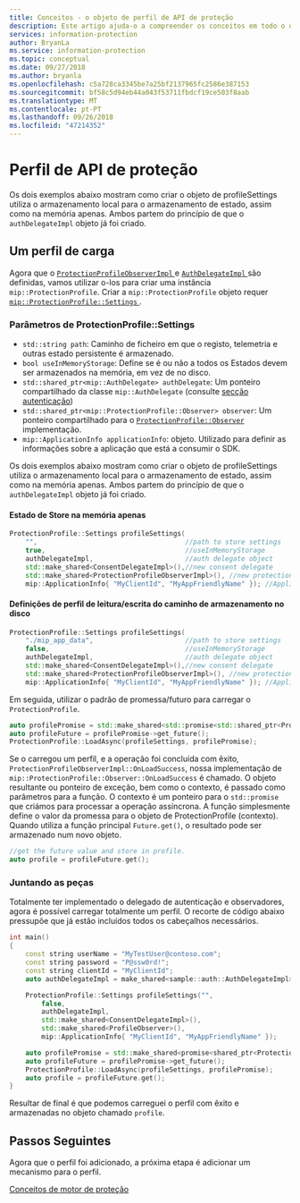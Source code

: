```yaml
---
title: Conceitos - o objeto de perfil de API de proteção
description: Este artigo ajuda-o a compreender os conceitos em todo o objeto de perfil de proteção, o que é criada durante a inicialização do aplicativo.
services: information-protection
author: BryanLa
ms.service: information-protection
ms.topic: conceptual
ms.date: 09/27/2018
ms.author: bryanla
ms.openlocfilehash: c5a728ca3345be7a25bf2137965fc2586e387153
ms.sourcegitcommit: bf58c5d94eb44a043f53711fbdcf19ce503f8aab
ms.translationtype: MT
ms.contentlocale: pt-PT
ms.lasthandoff: 09/26/2018
ms.locfileid: "47214352"
---
```

# <a name="protection-api-profile"></a>Perfil de API de proteção

Os dois exemplos abaixo mostram como criar o objeto de profileSettings utiliza o armazenamento local para o armazenamento de estado, assim como na memória apenas. Ambos partem do princípio de que o `authDelegateImpl` objeto já foi criado.

## <a name="load-a-profile"></a>Um perfil de carga

Agora que o [ `ProtectionProfileObserverImpl` ]() e [ `AuthDelegateImpl` ]() são definidas, vamos utilizar o-los para criar uma instância `mip::ProtectionProfile`. Criar a `mip::ProtectionProfile` objeto requer [ `mip::ProtectionProfile::Settings` ](https://docs.microsoft.com/en-us/azure/information-protection/develop/mip/class_mip_ProtectionProfile_settings).

### <a name="protectionprofilesettings-parameters"></a>Parâmetros de ProtectionProfile::Settings

- `std::string path`: Caminho de ficheiro em que o registo, telemetria e outras estado persistente é armazenado.
- `bool useInMemoryStorage`: Define se é ou não a todos os Estados devem ser armazenados na memória, em vez de no disco.
- `std::shared_ptr<mip::AuthDelegate> authDelegate`: Um ponteiro compartilhado da classe `mip::AuthDelegate` (consulte [secção autenticação]())
- `std::shared_ptr<mip::ProtectionProfile::Observer> observer`: Um ponteiro compartilhado para o [ `ProtectionProfile::Observer` ]() implementação.
- `mip::ApplicationInfo applicationInfo`: objeto. Utilizado para definir as informações sobre a aplicação que está a consumir o SDK.

Os dois exemplos abaixo mostram como criar o objeto de profileSettings utiliza o armazenamento local para o armazenamento de estado, assim como na memória apenas. Ambos partem do princípio de que o `authDelegateImpl` objeto já foi criado.

#### <a name="store-state-in-memory-only"></a>Estado de Store na memória apenas

```cpp
ProtectionProfile::Settings profileSettings(
    "",                                     //path to store settings
    true,                                   //useInMemoryStorage
    authDelegateImpl,                       //auth delegate object
    std::make_shared<ConsentDelegateImpl>(),//new consent delegate
    std::make_shared<ProtectionProfileObserverImpl>(), //new protection profile observer
    mip::ApplicationInfo{ "MyClientId", "MyAppFriendlyName" }); //ApplicationInfo object
```

#### <a name="readwrite-profile-settings-from-storage-path-on-disk"></a>Definições de perfil de leitura/escrita do caminho de armazenamento no disco

```cpp
ProtectionProfile::Settings profileSettings(
    "./mip_app_data",                       //path to store settings
    false,                                  //useInMemoryStorage
    authDelegateImpl,                       //auth delegate object
    std::make_shared<ConsentDelegateImpl>(),//new consent delegate
    std::make_shared<ProtectionProfileObserverImpl>(), //new protection profile
    mip::ApplicationInfo{ "MyClientId", "MyAppFriendlyName" }); //ApplicationInfo object
```

Em seguida, utilizar o padrão de promessa/futuro para carregar o `ProtectionProfile`.

```cpp
auto profilePromise = std::make_shared<std::promise<std::shared_ptr<ProtectionProfile>>>();
auto profileFuture = profilePromise->get_future();
ProtectionProfile::LoadAsync(profileSettings, profilePromise);
```

Se o carregou um perfil, e a operação foi concluída com êxito, `ProtectionProfileObserverImpl::OnLoadSuccess`, nossa implementação de `mip::ProtectionProfile::Observer::OnLoadSuccess` é chamado. O objeto resultante ou ponteiro de exceção, bem como o contexto, é passado como parâmetros para a função. O contexto é um ponteiro para o `std::promise` que criámos para processar a operação assíncrona. A função simplesmente define o valor da promessa para o objeto de ProtectionProfile (contexto). Quando utiliza a função principal `Future.get()`, o resultado pode ser armazenado num novo objeto.

```cpp
//get the future value and store in profile.
auto profile = profileFuture.get();
```

### <a name="putting-it-together"></a>Juntando as peças

Totalmente ter implementado o delegado de autenticação e observadores, agora é possível carregar totalmente um perfil. O recorte de código abaixo pressupõe que já estão incluídos todos os cabeçalhos necessários.

```cpp
int main()
{
    const string userName = "MyTestUser@contoso.com";
    const string password = "P@ssw0rd!";
    const string clientId = "MyClientId";
    auto authDelegateImpl = make_shared<sample::auth::AuthDelegateImpl>(userName, password, clientId);

    ProtectionProfile::Settings profileSettings("",
        false,
        authDelegateImpl,
        std::make_shared<ConsentDelegateImpl>(),
        std::make_shared<ProfileObserver>(),
        mip::ApplicationInfo{ "MyClientId", "MyAppFriendlyName" });

    auto profilePromise = std::make_shared<promise<shared_ptr<ProtectionProfile>>>();
    auto profileFuture = profilePromise->get_future();
    ProtectionProfile::LoadAsync(profileSettings, profilePromise);
    auto profile = profileFuture.get();
}
```

Resultar de final é que podemos carreguei o perfil com êxito e armazenadas no objeto chamado `profile`.

## <a name="next-steps"></a>Passos Seguintes

Agora que o perfil foi adicionado, a próxima etapa é adicionar um mecanismo para o perfil.

[Conceitos de motor de proteção](concept-profile-engine-protection-engine-cpp.md)